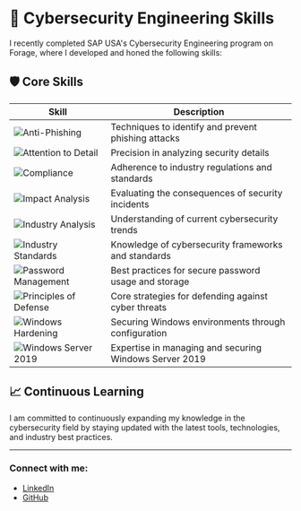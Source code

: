 # 🚀 Cybersecurity Engineering Skills

I recently completed SAP USA's Cybersecurity Engineering program on Forage, where I developed and honed the following skills:

## 🛡️ Core Skills

| Skill                                | Description                                                     |
|--------------------------------------|-----------------------------------------------------------------|
| ![Anti-Phishing](https://img.shields.io/badge/-Anti--Phishing_Tactics_and_Techniques-blue) | Techniques to identify and prevent phishing attacks             |
| ![Attention to Detail](https://img.shields.io/badge/-Attention_to_Detail-blueviolet)           | Precision in analyzing security details                         |
| ![Compliance](https://img.shields.io/badge/-Compliance-important)                 | Adherence to industry regulations and standards                 |
| ![Impact Analysis](https://img.shields.io/badge/-Impact_Analysis-brightgreen)              | Evaluating the consequences of security incidents               |
| ![Industry Analysis](https://img.shields.io/badge/-Industry_Analysis-orange)              | Understanding of current cybersecurity trends                   |
| ![Industry Standards](https://img.shields.io/badge/-Industry_Standards-lightgrey)              | Knowledge of cybersecurity frameworks and standards             |
| ![Password Management](https://img.shields.io/badge/-Password_Management-yellowgreen)           | Best practices for secure password usage and storage            |
| ![Principles of Defense](https://img.shields.io/badge/-Principles_of_Defense-blue)              | Core strategies for defending against cyber threats             |
| ![Windows Hardening](https://img.shields.io/badge/-Windows_Hardening_Techniques-blueviolet) | Securing Windows environments through configuration            |
| ![Windows Server 2019](https://img.shields.io/badge/-Windows_Server_2019-critical)           | Expertise in managing and securing Windows Server 2019          |

## 📈 Continuous Learning

I am committed to continuously expanding my knowledge in the cybersecurity field by staying updated with the latest tools, technologies, and industry best practices.

---

### Connect with me:

- [LinkedIn](https://www.linkedin.com/in/ujjwal-pandey-324769166/)
- [GitHub]( https://github.com/shadowking06 )

